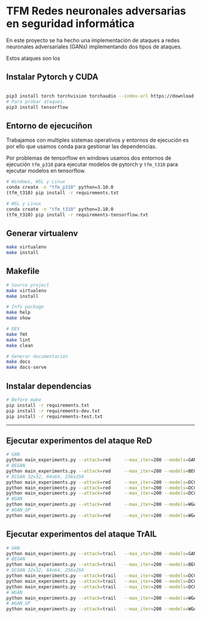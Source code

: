 # TFM Redes neuronales adversarias en seguridad informática

En este proyecto se ha hecho una implementación de ataques a redes neuronales adversariales (GANs) implementando dos tipos de ataques.

Estos ataques son los 

## Instalar Pytorch y CUDA

```bash

pip3 install torch torchvision torchaudio --index-url https://download.pytorch.org/whl/cu124
# Para probar ataques.
pip3 install tensorflow
```

## Entorno de ejecuciñon

Trabajamos con multiples sistemas operativos y entornos de ejecución es por ello que usamos conda para gestionar las dependencias.

Por problemas de tensorflow en windows usamos dos entornos de ejecución `tfm_p310` para ejecutar modelos de pytorch y `tfm_t310` para ejecutar modelos en tensorflow.

```bash
# Windows, WSL y Linux 
conda create -n "tfm_p310" python=3.10.0 
(tfm_t310) pip install -r requirements.txt

# WSL y Linux
conda create -n "tfm_t310" python=3.10.0 
(tfm_t310) pip install -r requirements-tensorflow.txt
```


## Generar virtualenv

```bash
make virtualenv
make install
```

## Makefile

```bash
# Source project
make virtualenv
make install

# Info package
make help
make show

# DEV
make fmt
make lint
make clean

# Generar documentación
make docs
make docs-serve
```

## Instalar dependencias

```bash
# Before make
pip install -r requirements.txt
pip install -r requirements-dev.txt
pip install -r requirements-test.txt
```

---

## Ejecutar experimentos del ataque ReD

```bash
# GAN
python main_experiments.py --attack=red     --max_iter=200 --models=GAN     --path_gen=./models/gan/generator.pth
# BEGAN
python main_experiments.py --attack=red     --max_iter=200 --models=BEGAN   --path_gen=./models/began/generator.pth
# DCGAN 32x32, 64x64, 256x256
python main_experiments.py --attack=red     --max_iter=200 --models=DCGAN   --path_gen=./models/dcgan/generator_32x32.pth
python main_experiments.py --attack=red     --max_iter=200 --models=DCGAN   --path_gen=./models/dcgan/generator_64x64.pth
python main_experiments.py --attack=red     --max_iter=200 --models=DCGAN   --path_gen=./models/dcgan/generator_256x256.pth
# WGAN
python main_experiments.py --attack=red     --max_iter=200 --models=WGAN    --path_gen=./models/wgan/generator.pth
# WGAN_GP
python main_experiments.py --attack=red     --max_iter=200 --models=WGAN_GP --path_gen=./models/wgan_gp/generator.pth
```

## Ejecutar experimentos del ataque TrAIL

```bash
# GAN
python main_experiments.py --attack=trail   --max_iter=200 --models=GAN    
# BEGAN
python main_experiments.py --attack=trail   --max_iter=200 --models=BEGAN  
# DCGAN 32x32, 64x64, 256x256
python main_experiments.py --attack=trail   --max_iter=200 --models=DCGAN  
python main_experiments.py --attack=trail   --max_iter=200 --models=DCGAN  
python main_experiments.py --attack=trail   --max_iter=200 --models=DCGAN  
# WGAN
python main_experiments.py --attack=trail   --max_iter=200 --models=WGAN   
# WGAN_GP
python main_experiments.py --attack=trail   --max_iter=200 --models=WGAN_GP
```
